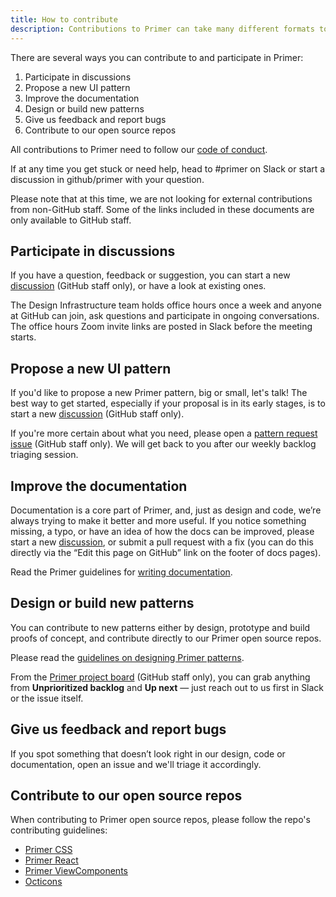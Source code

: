 ```yaml
---
title: How to contribute
description: Contributions to Primer can take many different formats to align with your skills and available time.
---
```


There are several ways you can contribute to and participate in Primer:

1. Participate in discussions
2. Propose a new UI pattern
3. Improve the documentation
4. Design or build new patterns
5. Give us feedback and report bugs
6. Contribute to our open source repos

All contributions to Primer need to follow our [code of conduct](https://github.com/github/primer/blob/main/CODE_OF_CONDUCT.md).

If at any time you get stuck or need help, head to #primer on Slack or start a discussion in github/primer with your question.

<Note>Please note that at this time, we are not looking for external contributions from non-GitHub staff. Some of the links included in these documents are only available to GitHub staff.</Note>

## Participate in discussions

If you have a question, feedback or suggestion, you can start a new [discussion](https://github.com/github/primer/discussions) (GitHub staff only), or have a look at existing ones.

The Design Infrastructure team holds office hours once a week and anyone at GitHub can join, ask questions and participate in ongoing conversations. The office hours Zoom invite links are posted in Slack before the meeting starts.

## Propose a new UI pattern

If you'd like to propose a new Primer pattern, big or small, let's talk! The best way to get started, especially if your proposal is in its early stages, is to start a new [discussion](https://github.com/github/primer/discussions) (GitHub staff only).

If you're more certain about what you need, please open a [pattern request issue](https://github.com/github/primer/issues/new?assignees=&labels=type%3A+request&template=0-request.md&title=%5BRequest%5D+) (GitHub staff only). We will get back to you after our weekly backlog triaging session.

## Improve the documentation

Documentation is a core part of Primer, and, just as design and code, we’re always trying to make it better and more useful. If you notice something missing, a typo, or have an idea of how the docs can be improved, please start a new [discussion](https://github.com/github/primer/discussions), or submit a pull request with a fix (you can do this directly via the “Edit this page on GitHub” link on the footer of docs pages).

Read the Primer guidelines for [writing documentation](https://primer.style/contribute/documentation).

## Design or build new patterns

You can contribute to new patterns either by design, prototype and build proofs of concept, and contribute directly to our Primer open source repos.

Please read the [guidelines on designing Primer patterns](https://primer.style/contribute/design).

From the [Primer project board](https://github.com/orgs/github/projects/2759) (GitHub staff only), you can grab anything from **Unprioritized backlog** and **Up next** — just reach out to us first in Slack or the issue itself.

## Give us feedback and report bugs

If you spot something that doesn’t look right in our design, code or documentation, open an issue and we'll triage it accordingly.

## Contribute to our open source repos

When contributing to Primer open source repos, please follow the repo's contributing guidelines:

- [Primer CSS](https://github.com/primer/css/blob/main/CONTRIBUTING.md)
- [Primer React](https://github.com/primer/react/blob/main/contributor-docs/CONTRIBUTING.md)
- [Primer ViewComponents](https://primer.style/view-components/contributing)
- [Octicons](https://github.com/primer/octicons/blob/main/CONTRIBUTING.md)
